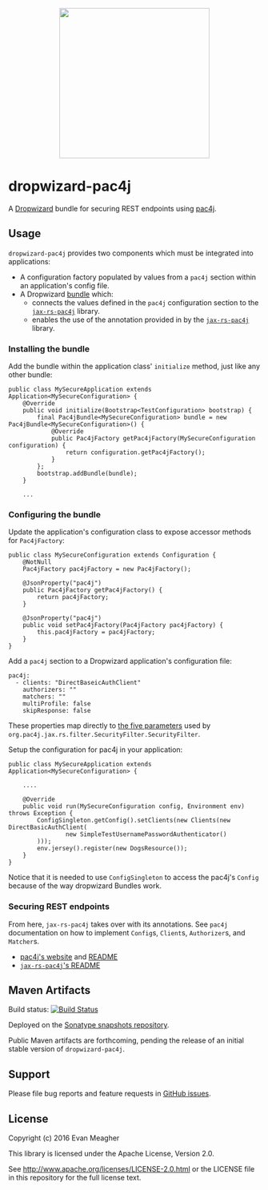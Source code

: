 <p align="center">
  <img src="https://pac4j.github.io/pac4j/img/logo-dropwizard.png" width="300" />
</p>

# dropwizard-pac4j

A [Dropwizard](http://www.dropwizard.io/) bundle for securing REST endpoints using [pac4j](http://www.pac4j.org/).

## Usage

`dropwizard-pac4j` provides two components which must be integrated into applications:

- A configuration factory populated by values from a `pac4j` section within an application's config file.
- A Dropwizard [bundle](http://www.dropwizard.io/1.0.2/docs/manual/core.html#bundles) which:
    - connects the values defined in the `pac4j` configuration section to the [`jax-rs-pac4j`](https://github.com/pac4j/jax-rs-pac4j/) library.
    - enables the use of the annotation provided in by the [`jax-rs-pac4j`](https://github.com/pac4j/jax-rs-pac4j/) library.

### Installing the bundle

Add the bundle within the application class' `initialize` method, just like any other bundle:

    public class MySecureApplication extends Application<MySecureConfiguration> {
        @Override
        public void initialize(Bootstrap<TestConfiguration> bootstrap) {
            final Pac4jBundle<MySecureConfiguration> bundle = new Pac4jBundle<MySecureConfiguration>() {
                @Override
                public Pac4jFactory getPac4jFactory(MySecureConfiguration configuration) {
                    return configuration.getPac4jFactory();
                }
            };
            bootstrap.addBundle(bundle);
        }

        ...

### Configuring the bundle

Update the application's configuration class to expose accessor methods for `Pac4jFactory`:

    public class MySecureConfiguration extends Configuration {
        @NotNull
        Pac4jFactory pac4jFactory = new Pac4jFactory();

        @JsonProperty("pac4j")
        public Pac4jFactory getPac4jFactory() {
            return pac4jFactory;
        }

        @JsonProperty("pac4j")
        public void setPac4jFactory(Pac4jFactory pac4jFactory) {
            this.pac4jFactory = pac4jFactory;
        }
    }

Add a `pac4j` section to a Dropwizard application's configuration file:

    pac4j:
      - clients: "DirectBaseicAuthClient"
        authorizers: ""
        matchers: ""
        multiProfile: false
        skipResponse: false

These properties map directly to [the five parameters](https://github.com/pac4j/jax-rs-pac4j/#3-protect-urls-securityfilter) used by `org.pac4j.jax.rs.filter.SecurityFilter.SecurityFilter`.

Setup the configuration for pac4j in your application:

    public class MySecureApplication extends Application<MySecureConfiguration> {
    
        ....
        
        @Override
        public void run(MySecureConfiguration config, Environment env) throws Exception {
            ConfigSingleton.getConfig().setClients(new Clients(new DirectBasicAuthClient(
                    new SimpleTestUsernamePasswordAuthenticator()
            )));
            env.jersey().register(new DogsResource());
        }
    }

Notice that it is needed to use `ConfigSingleton` to access the pac4j's `Config` because of the way dropwizard Bundles work.

### Securing REST endpoints

From here, `jax-rs-pac4j` takes over with its annotations. See `pac4j` documentation on how to implement `Config`s, `Client`s, `Authorizer`s, and `Matcher`s.

* [pac4j's website](http://www.pac4j.org) and [README](https://github.com/pac4j/pac4j)
* [`jax-rs-pac4j`'s README](https://github.com/pac4j/jax-rs-pac4j)

## Maven Artifacts

Build status: [![Build Status](https://travis-ci.org/pac4j/dropwizard-pac4j.png?branch=master)](https://travis-ci.org/pac4j/dropwizard-pac4j)

Deployed on the [Sonatype snapshots repository](https://oss.sonatype.org/content/repositories/snapshots/org/pac4j). 

Public Maven artifacts are forthcoming, pending the release of an initial stable version of `dropwizard-pac4j`.

## Support

Please file bug reports and feature requests in [GitHub issues](https://github.com/pac4j/dropwizard-pac4j/issues).

## License

Copyright (c) 2016 Evan Meagher

This library is licensed under the Apache License, Version 2.0.

See http://www.apache.org/licenses/LICENSE-2.0.html or the LICENSE
file in this repository for the full license text.
